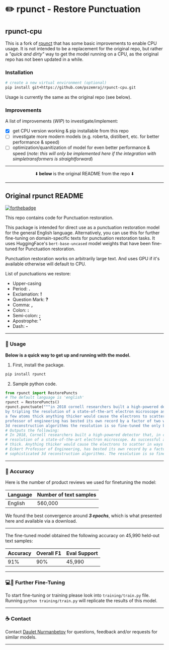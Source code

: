 # ✏️ rpunct - Restore Punctuation

## rpunct-cpu

This is a fork of [rpunct](https://github.com/Felflare/rpunct) that has some basic improvements to enable CPU usage. It is not intended to be a replacement for the original repo, but rather a _"quick and dirty"_ way to get the model running on a CPU, as the original repo has not been updated in a while.

### Installation

```bash
# create a new virtual environment (optional)
pip install git+https://github.com/pszemraj/rpunct-cpu.git
```

Usage is currently the same as the original repo (see below).

### Improvements

A list of improvements (_WIP_) to investigate/implement:

- [x] get CPU version working & pip installable from this repo
- [ ] investigate more modern models (e.g. roberta, distilbert, etc. for better performance & speed)
- [ ] optimization/quanitization of model for even better performance & speed (_note: this will only be implemented here if the integration with simpletransformers is straightforward_)

---

<center> ⬇️ <strong> below </strong> is the original README from the repo ⬇️ </center>

---

## Original rpunct README

[![forthebadge](https://forthebadge.com/images/badges/made-with-crayons.svg)]()

This repo contains code for Punctuation restoration.

This package is intended for direct use as a punctuation restoration model for the general English language. Alternatively, you can use this for further fine-tuning on domain-specific texts for punctuation restoration tasks.
It uses HuggingFace's `bert-base-uncased` model weights that have been fine-tuned for Punctuation restoration.

Punctuation restoration works on arbitrarily large text.
And uses GPU if it's available otherwise will default to CPU.

List of punctuations we restore:

- Upper-casing
- Period: **.**
- Exclamation: **!**
- Question Mark: **?**
- Comma:  **,**
- Colon:  **:**
- Semi-colon: **;**
- Apostrophe: **'**
- Dash: **-**

---------------------------

### 🚀 Usage

**Below is a quick way to get up and running with the model.**

1. First, install the package.

```bash
pip install rpunct
```

2. Sample python code.

```python
from rpunct import RestorePuncts
# The default language is 'english'
rpunct = RestorePuncts()
rpunct.punctuate("""in 2018 cornell researchers built a high-powered detector that in combination with an algorithm-driven process called ptychography set a world record
by tripling the resolution of a state-of-the-art electron microscope as successful as it was that approach had a weakness it only worked with ultrathin samples that were
a few atoms thick anything thicker would cause the electrons to scatter in ways that could not be disentangled now a team again led by david muller the samuel b eckert
professor of engineering has bested its own record by a factor of two with an electron microscope pixel array detector empad that incorporates even more sophisticated
3d reconstruction algorithms the resolution is so fine-tuned the only blurring that remains is the thermal jiggling of the atoms themselves""")
# Outputs the following:
# In 2018, Cornell researchers built a high-powered detector that, in combination with an algorithm-driven process called Ptychography, set a world record by tripling the
# resolution of a state-of-the-art electron microscope. As successful as it was, that approach had a weakness. It only worked with ultrathin samples that were a few atoms
# thick. Anything thicker would cause the electrons to scatter in ways that could not be disentangled. Now, a team again led by David Muller, the Samuel B.
# Eckert Professor of Engineering, has bested its own record by a factor of two with an Electron microscope pixel array detector empad that incorporates even more
# sophisticated 3d reconstruction algorithms. The resolution is so fine-tuned the only blurring that remains is the thermal jiggling of the atoms themselves.
```

-----------------------------------------------

### 🎯 Accuracy

Here is the number of product reviews we used for finetuning the model:

| Language | Number of text samples|
| -------- | ----------------- |
| English  | 560,000           |

We found the best convergence around _**3 epochs**_, which is what presented here and available via a download.

-----------------------------------------------
The fine-tuned model obtained the following accuracy on 45,990 held-out text samples:

| Accuracy | Overall F1 | Eval Support |
| -------- | ---------------------- | ------------------- |
| 91%  | 90%                 | 45,990

-----------------------------------------------

### 💻🎯 Further Fine-Tuning

To start fine-tuning or training please look into `training/train.py` file.
Running `python training/train.py` will replicate the results of this model.

-----------------------------------------------

### ☕ Contact

Contact [Daulet Nurmanbetov](daulet.nurmanbetov@gmail.com) for questions, feedback and/or requests for similar models.

-----------------------------------------------
